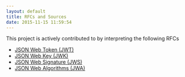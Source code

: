 ```yaml
---
layout: default
title: RFCs and Sources
date: 2015-11-15 11:59:54
---
```


This project is actively contributed to by interpreting the following RFCs

- [JSON Web Token (JWT)](https://tools.ietf.org/html/rfc7519)
- [JSON Web Key (JWK)](https://tools.ietf.org/html/rfc7517)
- [JSON Web Signature (JWS)](https://tools.ietf.org/html/rfc7515)
- [JSON Web Algorithms (JWA)](https://tools.ietf.org/html/rfc7518)